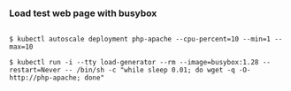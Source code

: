 ### Load test web page with busybox

```

$ kubectl autoscale deployment php-apache --cpu-percent=10 --min=1 --max=10

$ kubectl run -i --tty load-generator --rm --image=busybox:1.28 --restart=Never -- /bin/sh -c "while sleep 0.01; do wget -q -O- http://php-apache; done"

```
